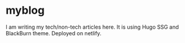 # myblog
I am writing my tech/non-tech articles here. It is using Hugo SSG and BlackBurn theme. Deployed on netlify.

